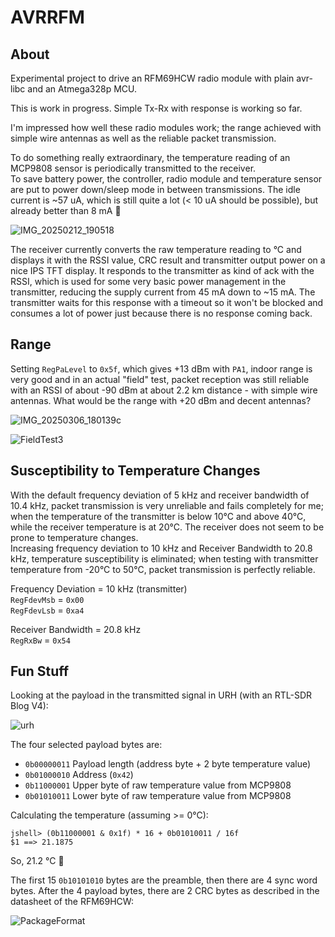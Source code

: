 # AVRRFM

## About

Experimental project to drive an RFM69HCW radio module with plain avr-libc
and an Atmega328p MCU.  

This is work in progress. Simple Tx-Rx with response is working so far.  

I'm impressed how well these radio modules work; the range achieved with 
simple wire antennas as well as the reliable packet transmission.

To do something really extraordinary, the temperature reading of an MCP9808
sensor is periodically transmitted to the receiver.  
To save battery power, the controller, radio module and temperature sensor 
are put to power down/sleep mode in between transmissions. The idle current 
is ~57 uA, which is still quite a lot (< 10 uA should be possible), but already 
better than 8 mA 🙂

![IMG_20250212_190518](https://github.com/user-attachments/assets/dd87b7de-c97d-4ecb-ab24-f5a34b849914)

The receiver currently converts the raw temperature reading to °C and displays 
it with the RSSI value, CRC result and transmitter output power on a nice IPS 
TFT display. It responds to the transmitter as kind of ack with the RSSI, which 
is used for some very basic power management in the transmitter, reducing the 
supply current from 45 mA down to ~15 mA. The transmitter waits for this 
response with a timeout so it won't be blocked and consumes a lot of power just 
because there is no response coming back.

## Range

Setting `RegPaLevel` to `0x5f`, which gives +13 dBm with `PA1`, indoor range is 
very good and in an actual "field" test, packet reception was still reliable 
with an RSSI of about -90 dBm at about 2.2 km distance - with simple wire 
antennas. What would be the range with +20 dBm and decent antennas?  

![IMG_20250306_180139c](https://github.com/user-attachments/assets/27c66e7a-ec16-4e98-9f94-7713fe54c7d0)

![FieldTest3](https://github.com/user-attachments/assets/f2289f8e-1f81-4b85-9146-07c2ce1bb563)

## Susceptibility to Temperature Changes

With the default frequency deviation of 5 kHz and receiver bandwidth of 
10.4 kHz, packet transmission is very unreliable and fails completely for me; 
when the temperature of the transmitter is below 10°C and above 40°C, while 
the receiver temperature is at 20°C. The receiver does not seem to be prone to 
temperature changes.  
Increasing frequency deviation to 10 kHz and Receiver Bandwidth to 20.8 kHz, 
temperature susceptibility is eliminated; when testing with transmitter 
temperature from -20°C to 50°C, packet transmission is perfectly reliable.

Frequency Deviation = 10 kHz (transmitter)  
`RegFdevMsb` = `0x00`  
`RegFdevLsb` = `0xa4`  

Receiver Bandwidth = 20.8 kHz  
`RegRxBw` = `0x54`  

## Fun Stuff

Looking at the payload in the transmitted signal in URH (with an RTL-SDR Blog V4):

![urh](https://github.com/user-attachments/assets/4c0b159a-5ae9-444c-99f1-6edc385ba4b1)

The four selected payload bytes are:  

- `0b00000011` Payload length (address byte + 2 byte temperature value)
- `0b01000010` Address (`0x42`)
- `0b11000001` Upper byte of raw temperature value from MCP9808
- `0b01010011` Lower byte of raw temperature value from MCP9808

Calculating the temperature (assuming >= 0°C):  

    jshell> (0b11000001 & 0x1f) * 16 + 0b01010011 / 16f
    $1 ==> 21.1875

So, 21.2 °C 🙂

The first 15 `0b10101010` bytes are the preamble, then there are 4 sync word 
bytes. After the 4 payload bytes, there are 2 CRC bytes as described in the 
datasheet of the RFM69HCW:

![PackageFormat](https://github.com/user-attachments/assets/11687645-552c-46e5-a0bf-ef490b1bca48)
